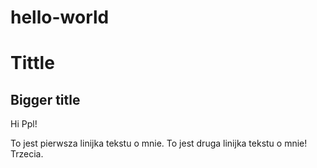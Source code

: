 # hello-world

# Tittle
## Bigger title

Hi Ppl!

To jest pierwsza linijka tekstu o mnie.
To jest druga linijka tekstu o mnie!
Trzecia.
